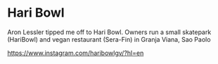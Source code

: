 # Hari Bowl

Aron Lessler tipped me off to Hari Bowl. Owners run a small skatepark (HariBowl) and vegan restaurant (Sera-Fin) in Granja Viana, Sao Paolo

https://www.instagram.com/haribowlgv/?hl=en

